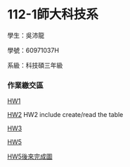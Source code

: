# 112-1師大科技系

學生：吳沛龍

學號：60971037H

系級：科技碩三年級



### 作業繳交區
[HW1](https://youtu.be/fvS-1zUrxb8)



[HW2](https://youtu.be/vziKbGnnm6I)
HW2 include create/read the table


[HW3](https://youtu.be/39ktfiSC0_Q)



[HW5](https://youtu.be/zyj2XdCEVzY)


[HW5後來完成圖](https://github.com/walilaywa/DB/blob/25de0b155e15679c88b1920bfd7c06f8a9f0dbd9/a0025.jpg)
